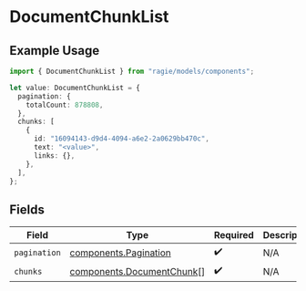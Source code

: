 # DocumentChunkList

## Example Usage

```typescript
import { DocumentChunkList } from "ragie/models/components";

let value: DocumentChunkList = {
  pagination: {
    totalCount: 878808,
  },
  chunks: [
    {
      id: "16094143-d9d4-4094-a6e2-2a0629bb470c",
      text: "<value>",
      links: {},
    },
  ],
};
```

## Fields

| Field                                                                  | Type                                                                   | Required                                                               | Description                                                            |
| ---------------------------------------------------------------------- | ---------------------------------------------------------------------- | ---------------------------------------------------------------------- | ---------------------------------------------------------------------- |
| `pagination`                                                           | [components.Pagination](../../models/components/pagination.md)         | :heavy_check_mark:                                                     | N/A                                                                    |
| `chunks`                                                               | [components.DocumentChunk](../../models/components/documentchunk.md)[] | :heavy_check_mark:                                                     | N/A                                                                    |